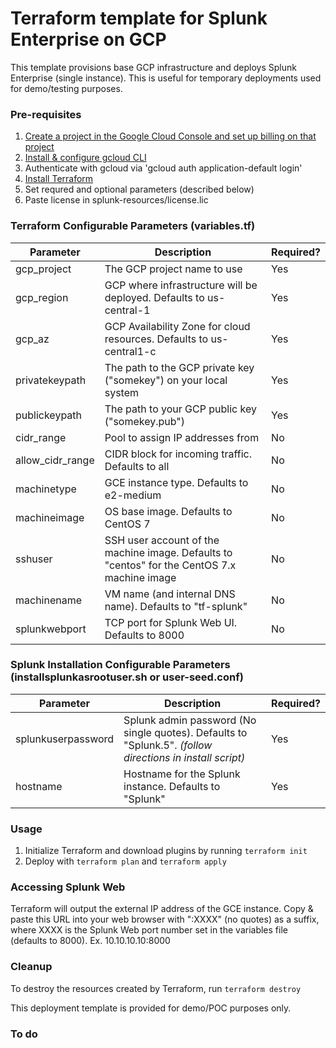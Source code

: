 # Terraform template for Splunk Enterprise on GCP
This template provisions base GCP infrastructure and deploys Splunk Enterprise (single instance). This is useful for temporary deployments used for demo/testing purposes.

### Pre-requisites
1. [Create a project in the Google Cloud Console and set up billing on that project](https://console.cloud.google.com)
2. [Install & configure gcloud CLI](https://cloud.google.com/sdk/docs/install)
3. Authenticate with gcloud via 'gcloud auth application-default login'
4. [Install Terraform](https://www.terraform.io/intro/getting-started/install.html)
5. Set requred and optional parameters (described below)
6. Paste license in splunk-resources/license.lic

### Terraform Configurable Parameters (variables.tf)

Parameter | Description | Required?
-- | -- | --
gcp_project | The GCP project name to use | Yes
gcp_region | GCP where infrastructure will be deployed. Defaults to us-central-1 | Yes
gcp_az | GCP Availability Zone for cloud resources. Defaults to us-central1-c | Yes
privatekeypath | The path to the GCP private key ("somekey") on your local system | Yes
publickeypath | The path to your GCP public key ("somekey.pub") | Yes
cidr_range | Pool to assign IP addresses from | No
allow_cidr_range | CIDR block for incoming traffic. Defaults to all | No
machinetype | GCE instance type. Defaults to e2-medium | No
machineimage | OS base image. Defaults to CentOS 7 | No
sshuser | SSH user account of the machine image. Defaults to "centos" for the CentOS 7.x machine image | No
machinename | VM name (and internal DNS name). Defaults to "tf-splunk" | No
splunkwebport | TCP port for Splunk Web UI. Defaults to 8000 | No

### Splunk Installation Configurable Parameters (installsplunkasrootuser.sh or user-seed.conf)

Parameter | Description | Required?
--- | --- | ---
splunkuserpassword | Splunk admin password (No single quotes). Defaults to "Splunk.5". *(follow directions in install script)* | Yes
hostname | Hostname for the Splunk instance. Defaults to "Splunk" | Yes


### Usage

1. Initialize Terraform and download plugins by running `terraform init`
2. Deploy with `terraform plan` and `terraform apply`

### Accessing Splunk Web
Terraform will output the external IP address of the GCE instance. Copy & paste this URL into your web browser with ":XXXX" (no quotes) as a suffix, where XXXX is the Splunk Web port number set in the variables file (defaults to 8000). Ex. 10.10.10.10:8000

### Cleanup
To destroy the resources created by Terraform, run `terraform destroy`

This deployment template is provided for demo/POC purposes only.

### To do

